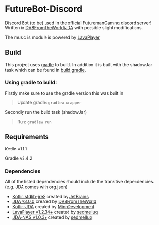 
FutureBot-Discord
=================


Discord Bot (to be) used in the official FuturemanGaming discord server!
Written in [DV8FromTheWorld/JDA](https://github.com/DV8FromTheWorld/JDA) with possible slight modifications.

The music is module is powered by [LavaPlayer](https://github.com/sedmelluq/lavaplayer)

## Build 

This project uses [gradle](https://gradle.org/) to build. In addition it is built with the shadowJar task
which can be found in [build.gradle](/build.gradle).

### Using gradle to build:

Firstly make sure to use the gradle version this was built in

> Update gradle: `gradlew wrapper` 


Secondly run the build task (shadowJar)
 
> Run: `gradlew run`

## Requirements

Kotlin v1.1.1

Gradle v3.4.2


### Dependencies

All of the listed dependencies should include the transitive dependencies. (e.g. JDA comes with org.json)

- [Kotlin stdlib-jre8](https://github.com/JetBrains/Kotlin)
    created by [JetBrains](https://github.com/JetBrains)
- [JDA v3.0.0](https://github.com/DV8FromTheWorld/JDA)
    created by [DV8FromTheWorld](https://github.com/DV8FromTheWorld)
- [Kotlin-JDA](https://github.com/JDA-Applications/Kotlin-JDA)
    created by [MinnDevelopment](https://github.com/MinnDevelopment)
- [LavaPlayer v1.2.34+](https://github.com/sedmelluq/lavaplayer)
    created by [sedmelluq](https://github.com/sedmelluq)
- [JDA-NAS v1.0.3+](https://github.com/sedmelluq/jda-nas)
    created by [sedmelluq](https://github.com/sedmelluq)
